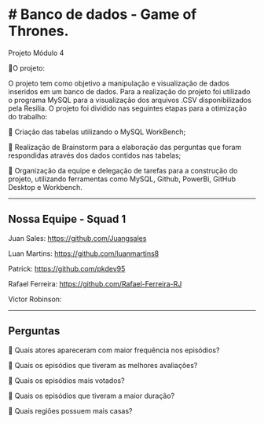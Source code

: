 <h1># Banco de dados - Game of Thrones.</h1>

Projeto Módulo 4

📜O projeto:

O projeto tem como objetivo a manipulação e visualização de dados inseridos em um banco de dados.
Para a realização do projeto foi utilizado o programa MySQL para a visualização dos arquivos .CSV disponibilizados pela Resilia.
O projeto foi dividido nas seguintes etapas para a otimização do trabalho:

🔹 Criação das tabelas utilizando o MySQL WorkBench;

🔹 Realização de Brainstorm para a elaboração das perguntas que foram respondidas através dos dados contidos nas tabelas;

🔹 Organização da equipe e delegação de tarefas para a construção do projeto, utilizando ferramentas como MySQL, Github, PowerBi, GitHub Desktop e Workbench.

<hr></hr>

<h2>Nossa Equipe - Squad 1</h2>

Juan Sales: https://github.com/Juangsales

Luan Martins: https://github.com/luanmartins8

Patrick: https://github.com/pkdev95

Rafael Ferreira: https://github.com/Rafael-Ferreira-RJ

Victor Robinson: 

<hr></hr>

<h2>Perguntas</h2>

🔹 Quais atores apareceram com maior frequência nos episódios?

🔹 Quais os episódios que tiveram as melhores avaliações?

🔹 Quais os episódios mais votados?

🔹 Quais os episódios que tiveram a maior duração?

🔹 Quais regiões possuem mais casas?
